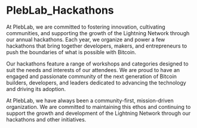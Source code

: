 # PlebLab_Hackathons

At PlebLab, we are committed to fostering innovation, cultivating communities, and supporting the growth of the Lightning Network through our annual hackathons. Each year, we organize and power a few hackathons that bring together developers, makers, and entrepreneurs to push the boundaries of what is possible with Bitcoin.

Our hackathons feature a range of workshops and categories designed to suit the needs and interests of our attendees. We are proud to have an engaged and passionate community of the next generation of Bitcoin builders, developers, and leaders dedicated to advancing the technology and driving its adoption.

At PlebLab, we have always been a community-first, mission-driven organization. We are committed to maintaining this ethos and continuing to support the growth and development of the Lightning Network through our hackathons and other initiatives.
